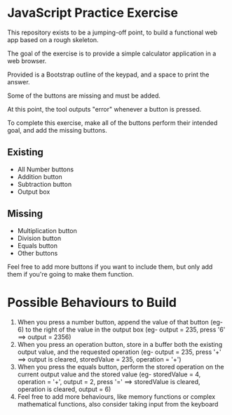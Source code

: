 # JavaScript Practice Exercise

This repository exists to be a jumping-off point, to build a functional web app
based on a rough skeleton.

The goal of the exercise is to provide a simple calculator application in a web
browser.

Provided is a Bootstrap outline of the keypad, and a space to print the answer.

Some of the buttons are missing and must be added.

At this point, the tool outputs "error" whenever a button is pressed.

To complete this exercise, make all of the buttons perform their intended goal,
and add the missing buttons.

## Existing

* All Number buttons
* Addition button
* Subtraction button
* Output box

## Missing

* Multiplication button
* Division button
* Equals button
* Other buttons

Feel free to add more buttons if you want to include them, but only add them if
you're going to make them function.

# Possible Behaviours to Build

1. When you press a number button, append the value of that button (eg- 6) to the right of the value in the output box (eg- output = 235, press '6' ==> output = 2356)
2. When you press an operation button, store in a buffer both the existing output value, and the requested operation (eg- output = 235, press '+' ==> output is cleared, storedValue = 235, operation = '+')
3. When you press the equals button, perform the stored operation on the current output value and the stored value (eg- storedValue = 4, operation = '+', output = 2, press '=' ==> storedValue is cleared, operation is cleared, output = 6)
4. Feel free to add more behaviours, like memory functions or complex mathematical functions, also consider taking input from the keyboard
